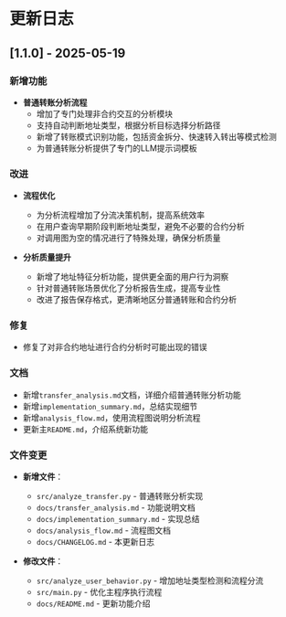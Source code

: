 # 更新日志

## [1.1.0] - 2025-05-19

### 新增功能

- **普通转账分析流程**
  - 增加了专门处理非合约交互的分析模块
  - 支持自动判断地址类型，根据分析目标选择分析路径
  - 新增了转账模式识别功能，包括资金拆分、快速转入转出等模式检测
  - 为普通转账分析提供了专门的LLM提示词模板

### 改进

- **流程优化**
  - 为分析流程增加了分流决策机制，提高系统效率
  - 在用户查询早期阶段判断地址类型，避免不必要的合约分析
  - 对调用图为空的情况进行了特殊处理，确保分析质量

- **分析质量提升**
  - 新增了地址特征分析功能，提供更全面的用户行为洞察
  - 针对普通转账场景优化了分析报告生成，提高专业性
  - 改进了报告保存格式，更清晰地区分普通转账和合约分析

### 修复

- 修复了对非合约地址进行合约分析时可能出现的错误

### 文档

- 新增`transfer_analysis.md`文档，详细介绍普通转账分析功能
- 新增`implementation_summary.md`，总结实现细节
- 新增`analysis_flow.md`，使用流程图说明分析流程
- 更新主`README.md`，介绍系统新功能

### 文件变更

- **新增文件**：
  - `src/analyze_transfer.py` - 普通转账分析实现
  - `docs/transfer_analysis.md` - 功能说明文档
  - `docs/implementation_summary.md` - 实现总结
  - `docs/analysis_flow.md` - 流程图文档
  - `docs/CHANGELOG.md` - 本更新日志

- **修改文件**：
  - `src/analyze_user_behavior.py` - 增加地址类型检测和流程分流
  - `src/main.py` - 优化主程序执行流程
  - `docs/README.md` - 更新功能介绍 